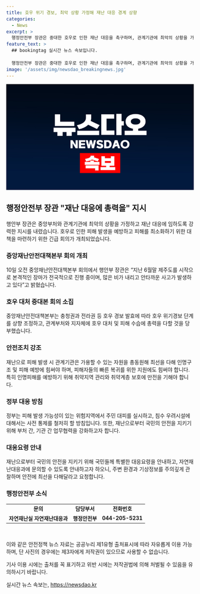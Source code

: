 ```yaml
---
title: 호우 위기 경보, 최악 상황 가정해 재난 대응 경계 상향
categories:
  - News
excerpt: >
  행정안전부 장관은 중대한 호우로 인한 재난 대응을 촉구하며, 관계기관에 최악의 상황을 가정하고 인명구조와 피해 예방에 최선을 다할 것을 당부했다. 중대본 회의에서는 호우 대처에 모든 역량을 집중하는데, 특히 인명피해 예방을 최우선 목표로 선제적 조치를 취할 것을 강조했고, 피해가 발생한 지역은 총동원해 신속히 응급 복구하고 2차 피해를 막을 것을 주문했다. 또한 국민에게도 지역 기상정보를 확인하고 위험한 지역을 피해달라고 요청했다.
feature_text: >
  ## bookingtag 실시간 뉴스 속보입니다.

  행정안전부 장관은 중대한 호우로 인한 재난 대응을 촉구하며, 관계기관에 최악의 상황을 가정하고 인명구조와 피해 예방에 최선을 다할 것을 당부했다. 중대본 회의에서는 호우 대처에 모든 역량을 집중하는데, 특히 인명피해 예방을 최우선 목표로 선제적 조치를 취할 것을 강조했고, 피해가 발생한 지역은 총동원해 신속히 응급 복구하고 2차 피해를 막을 것을 주문했다. 또한 국민에게도 지역 기상정보를 확인하고 위험한 지역을 피해달라고 요청했다.
image: '/assets/img/newsdao_breakingnews.jpg'
---
```


<p><img src="/assets/img/newsdao_breakingnews.jpg" alt="bookingtag 속보" /></p>

<h2 data-ke-size="size26">행정안전부 장관 "재난 대응에 총력을" 지시</h2>

<p data-ke-size="size16">행안부 장관은 중앙부처와 관계기관에 최악의 상황을 가정하고 재난 대응에 임하도록 강력한 지시를 내렸습니다. 호우로 인한 피해 발생을 예방하고 피해를 최소화하기 위한 대책을 마련하기 위한 긴급 회의가 개최되었습니다.</p>

<h3>중앙재난안전대책본부 회의 개최</h3>

<p data-ke-size="size16">10일 오전 중앙재난안전대책본부 회의에서 행안부 장관은 “지난 6월말 제주도를 시작으로 본격적인 장마가 전국적으로 진행 중이며, 많은 비가 내리고 안타까운 사고가 발생하고 있다”고 밝혔습니다.</p>

<h3>호우 대처 중대본 회의 소집</h3>

<p data-ke-size="size16">중앙재난안전대책본부는 충청권과 전라권 등 호우 경보 발효에 따라 호우 위기경보 단계를 상향 조정하고, 관계부처와 지자체에 호우 대처 및 피해 수습에 총력을 다할 것을 당부했습니다.</p>

<h3>안전조치 강조</h3>

<p data-ke-size="size16">재난으로 피해 발생 시 관계기관은 가용할 수 있는 자원을 총동원해 최선을 다해 인명구조 및 피해 예방에 힘써야 하며, 피해자들의 빠른 복귀를 위한 지원에도 힘써야 합니다. 특히 인명피해를 예방하기 위해 취약지역 관리와 취약계층 보호에 만전을 기해야 합니다.</p>

<h3>정부 대응 방침</h3>

<p data-ke-size="size16">정부는 피해 발생 가능성이 있는 위험지역에서 주민 대피를 실시하고, 침수 우려시설에 대해서는 사전 통제를 철저히 할 방침입니다. 또한, 재난으로부터 국민의 안전을 지키기 위해 부처 간, 기관 간 업무협력을 강화하고자 합니다.</p>

<h3>대응요령 안내</h3>

<p data-ke-size="size16">재난으로부터 국민의 안전을 지키기 위해 국민들께 특별한 대응요령을 안내하고, 자연재난대응과에 문의할 수 있도록 안내하고자 하오니, 주변 환경과 기상정보를 주의깊게 관찰하며 안전에 최선을 다해달라고 요청합니다.</p>

<h3>행정안전부 소식</h3>

<table>
  <tr>
    <td style="text-align: center; height: 17px;"><b>문의</b></td>
    <td style="text-align: center; height: 17px;"><b>담당부서</b></td>
    <td style="text-align: center; height: 17px;"><b>전화번호</b></td>
  </tr>
  <tr>
    <td style="text-align: center; height: 17px;"><b>자연재난실 자연재난대응과</b></td>
    <td style="text-align: center; height: 17px;"><b>행정안전부</b></td>
    <td style="text-align: center; height: 17px;"><b>044-205-5231</b></td>
  </tr>
</table>

<p data-ke-size="size16">&nbsp;</p>

<p data-ke-size="size16">이와 같은 안전정책 뉴스 자료는 공공누리 제1유형 출처표시에 따라 자유롭게 이용 가능하며, 단 사진의 경우에는 제3자에게 저작권이 있으므로 사용할 수 없습니다.</p>

<p data-ke-size="size16">기사 이용 시에는 출처를 꼭 표기하고 위반 시에는 저작권법에 의해 처벌될 수 있음을 유의하시기 바랍니다.</p>
실시간 뉴스 속보는, <a href="https://newsdao.kr" rel="dofollow">https://newsdao.kr</a>


